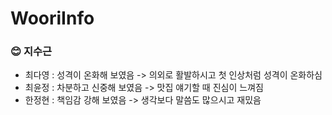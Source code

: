 # WooriInfo

### 😊 지수근
- 최다영 : 성격이 온화해 보였음 -> 의외로 활발하시고 첫 인상처럼 성격이 온화하심
- 최윤정 : 차분하고 신중해 보였음 -> 맛집 얘기할 때 진심이 느껴짐
- 한정현 : 책임감 강해 보였음 -> 생각보다 말씀도 많으시고 재밌음
